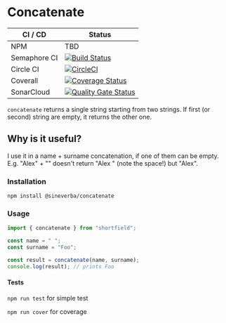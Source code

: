 Concatenate
===========

| CI / CD | Status |
| ------- | ------ |
| NPM | TBD |
| Semaphore CI | [![Build Status](https://sineverba.semaphoreci.com/badges/npm-pkg-concatenate/branches/master.svg?style=shields&key=39b8f9bd-3213-4836-a1b3-ca116c91a9e9)](https://sineverba.semaphoreci.com/projects/npm-pkg-concatenate) |
| Circle CI | [![CircleCI](https://dl.circleci.com/status-badge/img/gh/sineverba/npm-pkg-concatenate/tree/master.svg?style=svg)](https://dl.circleci.com/status-badge/redirect/gh/sineverba/npm-pkg-concatenate/tree/master) |
| Coverall | [![Coverage Status](https://coveralls.io/repos/github/sineverba/npm-pkg-concatenate/badge.svg?branch=master)](https://coveralls.io/github/sineverba/npm-pkg-concatenate?branch=master) |
| SonarCloud | [![Quality Gate Status](https://sonarcloud.io/api/project_badges/measure?project=npm-pkg-years-interval&metric=alert_status)](https://sonarcloud.io/summary/new_code?id=npm-pkg-years-interval) |

`concatenate` returns a single string starting from two strings. If first (or second) string are empty, it returns the other one.

## Why is it useful?

I use it in a name + surname concatenation, if one of them can be empty. E.g. "Alex" + "" doesn't return "Alex " (note the space!) but "Alex".

### Installation
`npm install @sineverba/concatenate`

### Usage

```js
import { concatenate } from "shortfield";

const name = " ";
const surname = "Foo";

const result = concatenate(name, surname);
console.log(result); // prints Foo
```

#### Tests

`npm run test` for simple test

`npm run cover` for coverage
